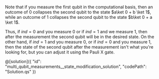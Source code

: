 Note that if you measure the first qubit in the computational basis, then an outcome of $0$ collapses the second qubit to the state $a\ket 0 + b \ket 1$, while an outcome of $1$ collapses the second qubit to the state $b\ket 0 + a \ket 1$.

Thus, if $ind=0$ and you measure $0$ or if $ind=1$ and we measure $1$, then after the measurement the second qubit will be in the desired state. On the other hand, if $ind=1$ and you measure $0$, or if $ind=0$ and you measure $1$, then the state of the second qubit after the measurement isn't what you're looking for, but you can adjust it using the Pauli X gate.

@[solution]({
    "id": "multi_qubit_measurements__state_modification_solution",
    "codePath": "Solution.qs"
})
